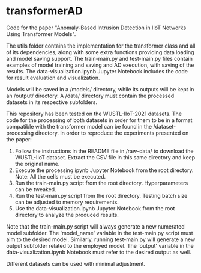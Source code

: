 # transformerAD
Code for the paper "Anomaly-Based Intrusion Detection in IIoT Networks Using Transformer Models". 

The utils folder contains the implementation for the transformer class and all of its dependencies, along with some extra functions providing data loading and model saving support. The train-main.py and test-main.py files contain examples of model training and saving and AD execution, with saving of the results. The data-visualization.ipynb Jupyter Notebook includes the code for result evaluation and visualization.

Models will be saved in a /models/ directory, while its outputs will be kept in an /output/ directory. A /data/ directory must contain the processed datasets in its respective subfolders. 

This repository has been tested on the WUSTL-IIoT-2021 datasets. The code for the processing of both datasets in order for them to be in a format compatible with the transformer model can be found in the /dataset-processing directory. In order to reproduce the experiments presented on the paper:

1) Follow the instructions in the README file in /raw-data/ to download the WUSTL-IIoT dataset. Extract the CSV file in this same directory and keep the original name.
2) Execute the processing.ipynb Jupyter Notebook from the root directory. Note: All the cells must be executed.
3) Run the train-main.py script from the root directory. Hyperparameters can be tweaked.
4) Run the test-main.py script from the root directory. Testing batch size can be adjusted to memory requirements.
5) Use the data-visualization.ipynb Jupyter Notebook from the root directory to analyze the produced results.

Note that the train-main.py script will always generate a new numerated model subfolder. The 'model_name' variable in the test-main.py script must aim to the desired model. Similarly, running test-main.py will generate a new output subfolder related to the employed model. The 'output' variable in the data-visualization.ipynb Notebook must refer to the desired output as well.

Different datasets can be used with minimal adjustment.

